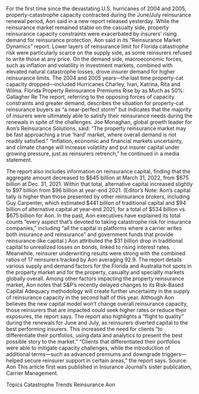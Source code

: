 For the first time since the devastating U.S. hurricanes of 2004 and 2005, property-catastrophe capacity contracted during the June/July reinsurance renewal period, Aon said in a new report released yesterday.
While the reinsurance market remained stable on the casualty side, property reinsurance capacity constraints were exacerbated by insurers’ rising demand for reinsurance protection, Aon said in its “Reinsurance Market Dynamics” report.
Lower layers of reinsurance limit for Florida catastrophe risk were particularly scarce on the supply side, as some reinsurers refused to write those at any price. On the demand side, macroeconomic forces, such as inflation and volatility in investment markets, combined with elevated natural catastrophe losses, drove insurer demand for higher reinsurance limits.
The 2004 and 2005 years—the last time property-cat capacity dropped—included Hurricanes Charley, Ivan, Katrina, Rita and Wilma.
Florida Property Reinsurance Premiums Rise by as Much as 50%: Gallagher Re
The report, referring to the opposing forces of capacity constraints and greater demand, describes the situation for property-cat reinsurance buyers as “a near-perfect storm” but indicates that the majority of insurers were ultimately able to satisfy their reinsurance needs during the renewals in spite of the challenges.
Joe Monaghan, global growth leader for Aon’s Reinsurance Solutions, said: “The property reinsurance market may be fast approaching a true ‘hard’ market, where overall demand is not readily satisfied.”
“Inflation, economic and financial markets uncertainty, and climate change will increase volatility and put insurer capital under growing pressure, just as reinsurers retrench,” he continued in a media statement.

The report also includes information on reinsurance capital, finding that the aggregate amount decreased to $645 billion at March 31, 2022, from $675 billion at Dec. 31, 2021. Within that total, alternative capital increased slightly to $97 billion from $96 billion at year-end 2021.
(Editor’s Note: Aon’s capital tally is higher than those presented by other reinsurance brokers, including Guy Carpenter, which estimated $441 billion of traditional capital and $94 billion of alternative capital at year-end 2021, for a total of $534 billion vs. $675 billion for Aon. In the past, Aon executives have explained its total counts “every aspect that’s devoted to taking catastrophe risk for insurance companies,” including “all the capital in platforms where a carrier writes both insurance and reinsurance” and government funds that provide reinsurance-like capital.)
Aon attributed the $31 billion drop in traditional capital to unrealized losses on bonds, linked to rising interest rates. Meanwhile, reinsurer underwriting results were strong with the combined ratios of 17 reinsurers tracked by Aon averaging 92.9.
The report details various supply and demand factors for the Florida and Australia hot spots in the property market and for the property, casualty and specialty markets globally overall. Among other factors impacting the property reinsurance market, Aon notes that S&P’s recently delayed changes to its Risk-Based Capital Adequacy methodology will create further uncertainty in the supply of reinsurance capacity in the second half of this year. Although Aon believes the new capital model won’t change overall reinsurance capacity, those reinsurers that are impacted could seek higher rates or reduce their exposures, the report says.
The report also highlights a “flight to quality” during the renewals for June and July, as reinsurers diverted capital to the best performing insurers. This increased the need for clients “to differentiate their portfolios, using data and analytics to present the best possible story to the market.”
“Clients that differentiated their portfolios were able to mitigate capacity challenges, while the introduction of additional terms—such as advanced premiums and downgrade triggers—helped secure reinsurer support in certain areas,” the report says.
Source: Aon
This article first was published in Insurance Journal’s sister publication, Carrier Management.

Topics
Catastrophe
Trends
Reinsurance
Aon
